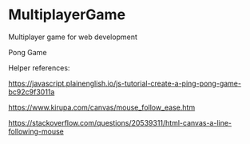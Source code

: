 # MultiplayerGame
Multiplayer game for web development

Pong Game

Helper references:

https://javascript.plainenglish.io/js-tutorial-create-a-ping-pong-game-bc92c9f3011a

https://www.kirupa.com/canvas/mouse_follow_ease.htm

https://stackoverflow.com/questions/20539311/html-canvas-a-line-following-mouse
